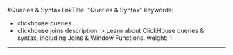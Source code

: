 #Queries & Syntax
linkTitle: "Queries & Syntax"
keywords:
- clickhouse queries
- clickhouse joins
description: >
    Learn about ClickHouse queries & syntax, including Joins & Window Functions.
weight: 1
---
